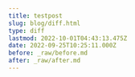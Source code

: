```yaml
---
title: testpost
slug: blog/diff.html
type: diff
lastmod: 2022-10-01T04:43:13.475Z
date: 2022-09-25T10:25:11.000Z
before: _raw/before.md
after: _raw/after.md
---
```



